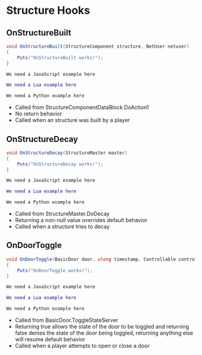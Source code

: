 # Structure Hooks

## OnStructureBuilt

``` csharp
void OnStructureBuilt(StructureComponent structure, NetUser netuser)
{
    Puts("OnStructureBuilt works!");
}
```

``` javascript
We need a JavaScript example here
```

``` lua
We need a Lua example here
```

``` python
We need a Python example here
```

 * Called from StructureComponentDataBlock.DoAction1
 * No return behavior
 * Called when an structure was built by a player

## OnStructureDecay

``` csharp
void OnStructureDecay(StructureMaster master)
{
    Puts("OnStructureDecay works!");
}
```

``` javascript
We need a JavaScript example here
```

``` lua
We need a Lua example here
```

``` python
We need a Python example here
```

 * Called from StructureMaster.DoDecay
 * Returning a non-null value overrides default behavior
 * Called when a structure tries to decay

## OnDoorToggle

``` csharp
void OnDoorToggle(BasicDoor door, ulong timestamp, Controllable controllable)
{
    Puts("OnDoorToggle works!");
}
```

``` javascript
We need a JavaScript example here
```

``` lua
We need a Lua example here
```

``` python
We need a Python example here
```

 * Called from BasicDoor.ToggleStateServer
 * Returning true allows the state of the door to be toggled and returning false denies the state of the door being toggled, returning anything else will resume default behavior
 * Called when a player attempts to open or close a door
